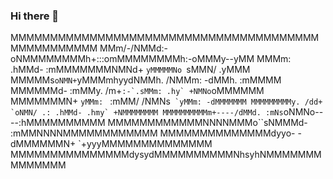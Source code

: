 ### Hi there 👋
MMMMMMMMMMMMMMMMMMMMMMMMMMMMMMMMMMMMMMMMMMMMMMMMMM
MMm/-/NMMd:-oNMMMMMMMMh+:::omMMMMMMMMh:-oMMMy--yMM
MMMm: .hMMd- :mMMMMMMMNMNd+ `yMMMMMNo `sMMN/ .yMMM
MMMMMs` oNMN+ `yMMMmhyydNMMh. /NMMm: -dMMh. :mMMMM
MMMMMMd- :mMMy. /m+``:-`.sMMm: .hy` +NMNo``oMMMMMM
MMMMMMMN+ `yMMm: ` :mMM/  /NMNs`` `yMMm: -dMMMMMMM
MMMMMMMMMy. /dd+ `oNMN/ .: .hMMd- .hmy` +NMMMMMMMM
MMMMMMMMMMm+----/dMMd. :mNs``oNMNo----:hMMMMMMMMMM
MMMMMMMMMMMMNNNNMMMo``sNMMMd- :mMMNNNNMMMMMMMMMMMM
MMMMMMMMMMMMMMdyyo- -dMMMMMMN+ `+yyyMMMMMMMMMMMMMM
MMMMMMMMMMMMMMMdysydMMMMMMMMMMNhsyhNMMMMMMMMMMMMMM

<!--
**Wminh100101/Wminh100101** is a ✨ _special_ ✨ repository because its `README.md` (this file) appears on your GitHub profile.

Here are some ideas to get you started:

- 🔭 I’m currently working on ...
- 🌱 I’m currently learning ...
- 👯 I’m looking to collaborate on ...
- 🤔 I’m looking for help with ...
- 💬 Ask me about ...
- 📫 How to reach me: ...
- 😄 Pronouns: ...
- ⚡ Fun fact: ...
-->
